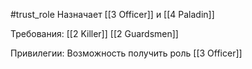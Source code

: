 #trust_role
Назначает [[3 Officer]] и [[4 Paladin]]

Требования:
[[2 Killer]]
[[2 Guardsmen]]

Привилегии:
Возможность получить роль [[3 Officer]]